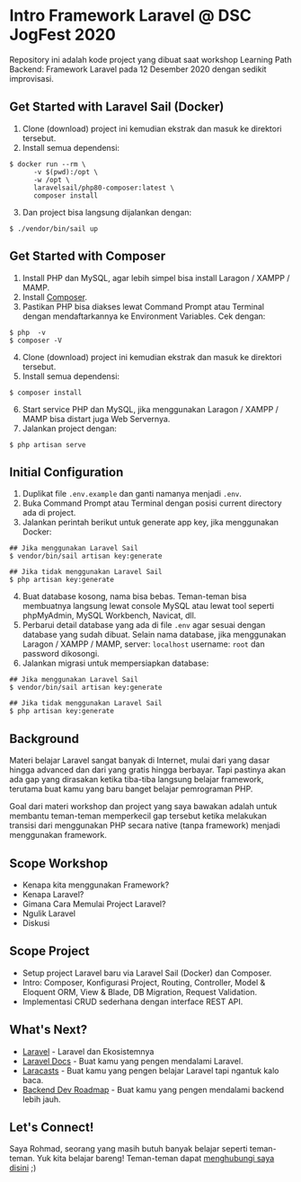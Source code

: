 # Intro Framework Laravel @ DSC JogFest 2020

Repository ini adalah kode project yang dibuat saat workshop Learning Path Backend: Framework Laravel pada 12 Desember 2020 dengan sedikit improvisasi.

## Get Started with Laravel Sail (Docker)
1. Clone (download) project ini kemudian ekstrak dan masuk ke direktori tersebut.
2. Install semua dependensi:
```
$ docker run --rm \
      -v $(pwd):/opt \
      -w /opt \
      laravelsail/php80-composer:latest \
      composer install
```
3. Dan project bisa langsung dijalankan dengan:
```
$ ./vendor/bin/sail up
```

## Get Started with Composer
1. Install PHP dan MySQL, agar lebih simpel bisa install Laragon / XAMPP / MAMP.
2. Install [Composer](https://getcomposer.org).
3. Pastikan PHP bisa diakses lewat Command Prompt atau Terminal dengan mendaftarkannya ke Environment Variables. Cek dengan:
```
$ php  -v
$ composer -V
```
4. Clone (download) project ini kemudian ekstrak dan masuk ke direktori tersebut.
5. Install semua dependensi:
```
$ composer install
```
6. Start service PHP dan MySQL, jika menggunakan Laragon / XAMPP / MAMP bisa distart juga Web Servernya.
7. Jalankan project dengan:
```
$ php artisan serve
```

## Initial Configuration
1. Duplikat file `.env.example` dan ganti namanya menjadi `.env`.
2. Buka Command Prompt atau Terminal dengan posisi current directory ada di project.
3. Jalankan perintah berikut untuk generate app key, jika menggunakan Docker:
```
## Jika menggunakan Laravel Sail
$ vendor/bin/sail artisan key:generate

## Jika tidak menggunakan Laravel Sail
$ php artisan key:generate
```
4. Buat database kosong, nama bisa bebas. Teman-teman bisa membuatnya langsung lewat console MySQL atau lewat tool seperti phpMyAdmin, MySQL Workbench, Navicat, dll.
5. Perbarui detail database yang ada di file `.env` agar sesuai dengan database yang sudah dibuat. Selain nama database, jika menggunakan Laragon / XAMPP / MAMP, server: `localhost` username: `root` dan password dikosongi.
6. Jalankan migrasi untuk mempersiapkan database:
```
## Jika menggunakan Laravel Sail
$ vendor/bin/sail artisan key:generate

## Jika tidak menggunakan Laravel Sail
$ php artisan key:generate
```

## Background
Materi belajar Laravel sangat banyak di Internet, mulai dari yang dasar hingga advanced dan dari yang gratis hingga berbayar. Tapi pastinya akan ada gap yang dirasakan ketika tiba-tiba langsung belajar framework, terutama buat kamu yang baru banget belajar pemrograman PHP.  

Goal dari materi workshop dan project yang saya bawakan adalah untuk membantu teman-teman memperkecil gap tersebut ketika melakukan transisi dari menggunakan PHP secara native (tanpa framework) menjadi menggunakan framework.

## Scope Workshop
- Kenapa kita menggunakan Framework?
- Kenapa Laravel?
- Gimana Cara Memulai Project Laravel?
- Ngulik Laravel
- Diskusi

## Scope Project
- Setup project Laravel baru via Laravel Sail (Docker) dan Composer.
- Intro: Composer, Konfigurasi Project, Routing, Controller, Model & Eloquent ORM, View & Blade, DB Migration, Request Validation.
- Implementasi CRUD sederhana dengan interface REST API.

## What's Next?
- [Laravel](https://laravel.com) - Laravel dan Ekosistemnya 
- [Laravel Docs](https://laravel.com/docs) - Buat kamu yang pengen mendalami Laravel.
- [Laracasts](https://laracasts.com) - Buat kamu yang pengen belajar Laravel tapi ngantuk kalo baca.
- [Backend Dev Roadmap](https://roadmap.sh/backend) - Buat kamu yang pengen mendalami backend lebih jauh.

## Let's Connect!
Saya Rohmad, seorang yang masih butuh banyak belajar seperti teman-teman. Yuk kita belajar bareng! Teman-teman dapat [menghubungi saya disini](https://linktr.ee/rfajar) ;)